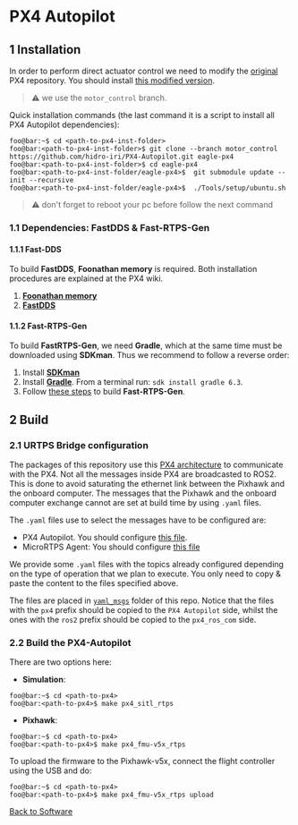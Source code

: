# PX4 Autopilot

## 1 Installation
In order to perform direct actuator control we need to modify the [original](https://github.com/PX4/PX4-Autopilot) PX4 repository. You should install [this modified version](https://github.com/hidro-iri/PX4-Autopilot).

> :warning: we use the `motor_control` branch.

Quick installation commands (the last command it is a script to install all PX4 Autopilot dependencies):
```console
foo@bar:~$ cd <path-to-px4-inst-folder>
foo@bar:<path-to-px4-inst-folder>$ git clone --branch motor_control https://github.com/hidro-iri/PX4-Autopilot.git eagle-px4
foo@bar:<path-to-px4-inst-folder>$ cd eagle-px4
foo@bar:<path-to-px4-inst-folder/eagle-px4>$  git submodule update --init --recursive
foo@bar:<path-to-px4-inst-folder/eagle-px4>$  ./Tools/setup/ubuntu.sh
```

> :warning: don't forget to reboot your pc before follow the next command

### 1.1 Dependencies: FastDDS & Fast-RTPS-Gen

#### 1.1.1 Fast-DDS
To build **FastDDS**, **Foonathan memory** is required. Both installation procedures are explained at the PX4 wiki.
1. [**Foonathan memory**](https://docs.px4.io/master/en/dev_setup/fast-dds-installation.html#foonathan-memory)
2. [**FastDDS**](https://docs.px4.io/master/en/dev_setup/fast-dds-installation.html#fast-dds)

#### 1.1.2 Fast-RTPS-Gen
To build **FastRTPS-Gen**, we need **Gradle**, which at the same time must be downloaded using **SDKman**. Thus we recommend to follow a reverse order:

1. Install [**SDKman**](https://sdkman.io/install)
2. Install [**Gradle**](https://docs.px4.io/master/en/dev_setup/fast-dds-installation.html#gradle). From a terminal run: `sdk install gradle 6.3`.
3. Follow [these steps](https://docs.px4.io/master/en/dev_setup/fast-dds-installation.html#fast-rtps-gen) to build **Fast-RTPS-Gen**.

## 2 Build

### 2.1 URTPS Bridge configuration
The packages of this repository use this [PX4 architecture](https://docs.px4.io/master/en/ros/ros2_comm.html) to communicate with the PX4. Not all the messages inside PX4 are broadcasted to ROS2. This is done to avoid saturating the ethernet link between the Pixhawk and the onboard computer. The messages that the Pixhawk and the onboard computer exchange cannot are set at build time by using `.yaml` files.

The `.yaml` files use to select the messages have to be configured are:
- PX4 Autopilot. You should configure [this file](https://github.com/hidro-iri/PX4-Autopilot/blob/motor_control/msg/tools/urtps_bridge_topics.yaml).
- MicroRTPS Agent: You should configure [this file](https://github.com/hidro-iri/px4_ros_com/blob/master/templates/urtps_bridge_topics.yaml)

We provide some `.yaml` files with the topics already configured depending on the type of operation that we plan to execute. You only need to copy & paste the content to the files specified above.

The files are placed in [`yaml_msgs`](https://github.com/hidro-iri/eagle_ros2/tree/devel/yaml_msgs) folder of this repo. Notice that the files with the `px4` prefix should be copied to the `PX4 Autopilot` side, whilst the ones with the `ros2` prefix should be copied to the `px4_ros_com` side.

### 2.2 Build the PX4-Autopilot

There are two options here:
- **Simulation**: 
```console
foo@bar:~$ cd <path-to-px4>
foo@bar:<path-to-px4>$ make px4_sitl_rtps
```     
- **Pixhawk**: 
```console
foo@bar:~$ cd <path-to-px4>
foo@bar:<path-to-px4>$ make px4_fmu-v5x_rtps
```

To upload the firmware to the Pixhawk-v5x, connect the flight controller using the USB and do:
```console
foo@bar:~$ cd <path-to-px4>
foo@bar:<path-to-px4>$ make px4_fmu-v5x_rtps upload
```


[Back to Software](../README.md)
